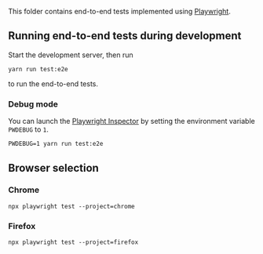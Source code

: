 This folder contains end-to-end tests implemented using
[Playwright](https://playwright.dev/).

## Running end-to-end tests during development

Start the development server, then run

    yarn run test:e2e

to run the end-to-end tests.

### Debug mode

You can launch the [Playwright Inspector](https://playwright.dev/docs/debug) by setting the environment variable `PWDEBUG` to `1`.

    PWDEBUG=1 yarn run test:e2e

## Browser selection

### Chrome

    npx playwright test --project=chrome

### Firefox

    npx playwright test --project=firefox
